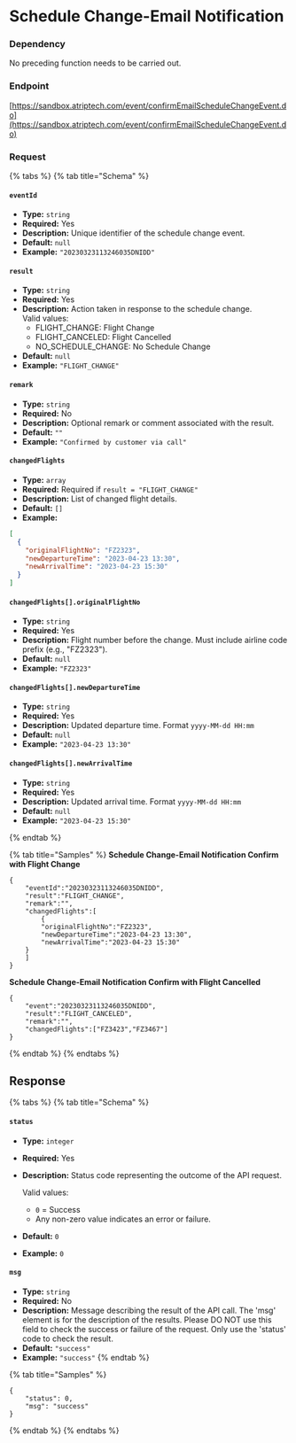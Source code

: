 # Schedule Change-Email Notification

### Dependency

No preceding function needs to be carried out.

### Endpoint

[https://sandbox.atriptech.com/event/confirmEmailScheduleChangeEvent.do](https://sandbox.atriptech.com/event/confirmEmailScheduleChangeEvent.do)

### Request

{% tabs %}
{% tab title="Schema" %}


#### `eventId`
- **Type:** `string`  
- **Required:** Yes  
- **Description:** Unique identifier of the schedule change event.  
- **Default:** `null`  
- **Example:** `"20230323113246035DNIDD"`

#### `result`
- **Type:** `string`  
- **Required:** Yes  
- **Description:** Action taken in response to the schedule change.  
  Valid values:
  - FLIGHT_CHANGE: Flight Change  
  - FLIGHT_CANCELED: Flight Cancelled
  - NO_SCHEDULE_CHANGE: No Schedule Change 
- **Default:** `null`  
- **Example:** `"FLIGHT_CHANGE"`

#### `remark`
- **Type:** `string`  
- **Required:** No  
- **Description:** Optional remark or comment associated with the result.  
- **Default:** `""`  
- **Example:** `"Confirmed by customer via call"`

#### `changedFlights`
- **Type:** `array`  
- **Required:** Required if `result = "FLIGHT_CHANGE"`  
- **Description:** List of changed flight details.  
- **Default:** `[]`  
- **Example:**
```json
[
  {
    "originalFlightNo": "FZ2323",
    "newDepartureTime": "2023-04-23 13:30",
    "newArrivalTime": "2023-04-23 15:30"
  }
]
```

#### `changedFlights[].originalFlightNo`
- **Type:** `string`  
- **Required:** Yes  
- **Description:** Flight number before the change. Must include airline code prefix (e.g., "FZ2323").  
- **Default:** `null`  
- **Example:** `"FZ2323"`

#### `changedFlights[].newDepartureTime`
- **Type:** `string`  
- **Required:** Yes  
- **Description:** Updated departure time. Format `yyyy-MM-dd HH:mm`  
- **Default:** `null`  
- **Example:** `"2023-04-23 13:30"`

#### `changedFlights[].newArrivalTime`
- **Type:** `string`  
- **Required:** Yes  
- **Description:** Updated arrival time. Format `yyyy-MM-dd HH:mm`  
- **Default:** `null`  
- **Example:** `"2023-04-23 15:30"`

{% endtab %}

{% tab title="Samples" %}
**Schedule Change-Email Notification Confirm with Flight Change**
```
{
    "eventId":"20230323113246035DNIDD",
    "result":"FLIGHT_CHANGE",
    "remark":"",
    "changedFlights":[
        {
        "originalFlightNo":"FZ2323",
        "newDepartureTime":"2023-04-23 13:30",
        "newArrivalTime":"2023-04-23 15:30"
    }
    ]
}
```
**Schedule Change-Email Notification Confirm with Flight Cancelled**
```
{
    "event":"20230323113246035DNIDD",
    "result":"FLIGHT_CANCELED",
    "remark":"",
    "changedFlights":["FZ3423","FZ3467"]
}
```
{% endtab %}
{% endtabs %}

## Response

{% tabs %}
{% tab title="Schema" %}


#### `status`
- **Type:** `integer`  
- **Required:** Yes  
- **Description:** Status code representing the outcome of the API request.  

   Valid values: 
  - `0` = Success  
  - Any non-zero value indicates an error or failure.  
- **Default:** `0`  
- **Example:** `0`

#### `msg`
- **Type:** `string`  
- **Required:** No  
- **Description:** Message describing the result of the API call. The 'msg' element is for the description of the results. Please DO NOT use this field to check the success or failure of the request. Only use the 'status' code to check the result.  
- **Default:** `"success"`  
- **Example:** `"success"`
{% endtab %}

{% tab title="Samples" %}
```
{
    "status": 0,
    "msg": "success"
}
```
{% endtab %}
{% endtabs %}




